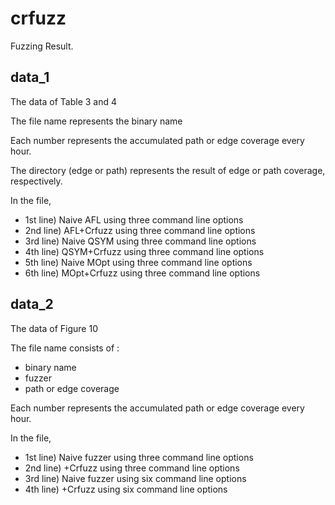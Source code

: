 # crfuzz
Fuzzing Result.

## data_1
The data of Table 3 and 4

The file name represents the binary name

Each number represents the accumulated path or edge coverage every hour.

The directory (edge or path) represents the result of edge or path coverage, respectively.

In the file,
- 1st line) Naive AFL using three command line options
- 2nd line) AFL+Crfuzz using three command line options
- 3rd line) Naive QSYM using three command line options
- 4th line) QSYM+Crfuzz using three command line options
- 5th line) Naive MOpt using three command line options
- 6th line) MOpt+Crfuzz using three command line options

## data_2
The data of Figure 10

The file name consists of : 
- binary name
- fuzzer
- path or edge coverage

Each number represents the accumulated path or edge coverage every hour.

In the file,
- 1st line) Naive fuzzer using three command line options
- 2nd line) +Crfuzz using three command line options
- 3rd line) Naive fuzzer using six command line options
- 4th line) +Crfuzz using six command line options
